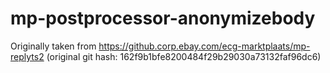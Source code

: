 # mp-postprocessor-anonymizebody

Originally taken from https://github.corp.ebay.com/ecg-marktplaats/mp-replyts2
(original git hash: 162f9b1bfe8200484f29b29030a73132faf96dc6)